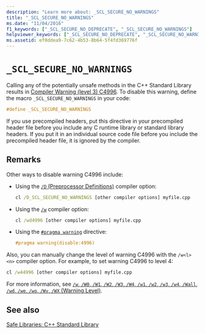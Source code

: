 ```yaml
---
description: "Learn more about: _SCL_SECURE_NO_WARNINGS"
title: "_SCL_SECURE_NO_WARNINGS"
ms.date: "11/04/2016"
f1_keywords: ["_SCL_SECURE_NO_DEPRECATE", "_SCL_SECURE_NO_WARNINGS"]
helpviewer_keywords: ["_SCL_SECURE_NO_DEPRECATE", "_SCL_SECURE_NO_WARNINGS"]
ms.assetid: ef0ddea9-7c62-4b53-8b64-5f4fd369776f
---
```

# `_SCL_SECURE_NO_WARNINGS`

Calling any of the potentially unsafe methods in the C++ Standard Library results in [Compiler Warning (level 3) C4996](../error-messages/compiler-warnings/compiler-warning-level-3-c4996.md). To disable this warning, define the macro `_SCL_SECURE_NO_WARNINGS` in your code:

```cpp
#define _SCL_SECURE_NO_WARNINGS
```

If you use precompiled headers, put this directive in your precompiled header file before you include any C runtime library or standard library headers. If you put it in an individual source code file before you include the precompiled header file, it is ignored by the compiler.

## Remarks

Other ways to disable warning C4996 include:

- Using the [`/D` (Preprocessor Definitions)](../build/reference/d-preprocessor-definitions.md) compiler option:

   ```cmd
   cl /D_SCL_SECURE_NO_WARNINGS [other compiler options] myfile.cpp
   ```

- Using the [`/w`](../build/reference/compiler-option-warning-level.md) compiler option:

   ```cmd
   cl /wd4996 [other compiler options] myfile.cpp
   ```

- Using the [`#pragma warning`](../preprocessor/warning.md) directive:

   ```cpp
   #pragma warning(disable:4996)
   ```

Also, you can manually change the level of warning C4996 with the `/w<l><n>` compiler option. For example, to set warning C4996 to level 4:

```cmd
cl /w44996 [other compiler options] myfile.cpp
```

For more information, see [`/w`, `/W0`, `/W1`, `/W2`, `/W3`, `/W4`, `/w1`, `/w2`, `/w3`, `/w4`, `/Wall`, `/wd`, `/we`, `/wo`, `/Wv`, `/WX` (Warning Level)](../build/reference/compiler-option-warning-level.md).

## See also

[Safe Libraries: C++ Standard Library](safe-libraries-cpp-standard-library.md)

